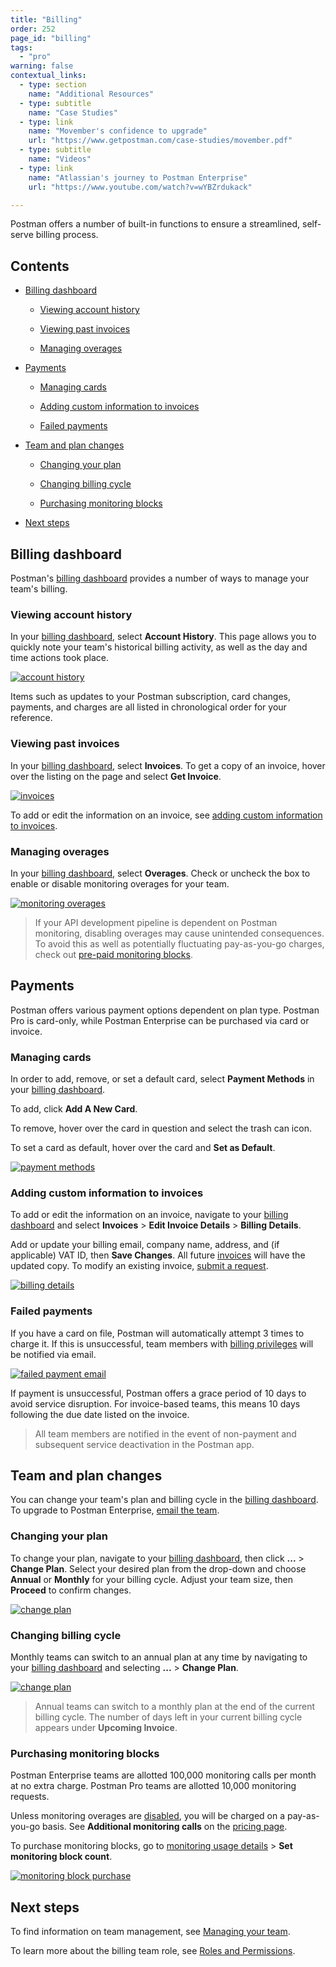```yaml
---
title: "Billing"
order: 252
page_id: "billing"
tags: 
  - "pro"
warning: false
contextual_links:
  - type: section
    name: "Additional Resources"
  - type: subtitle
    name: "Case Studies"
  - type: link
    name: "Movember's confidence to upgrade"
    url: "https://www.getpostman.com/case-studies/movember.pdf"
  - type: subtitle
    name: "Videos"
  - type: link
    name: "Atlassian's journey to Postman Enterprise"
    url: "https://www.youtube.com/watch?v=wYBZrdukack"

---
```


Postman offers a number of built-in functions to ensure a streamlined, self-serve billing process.

## Contents

* [Billing dashboard](#billing-dashboard)

    * [Viewing account history](#viewing-account-history)

    * [Viewing past invoices](#viewing-past-invoices)

    * [Managing overages](#managing-overages)

* [Payments](#payments)

    * [Managing cards](#managing-cards)

    * [Adding custom information to invoices](#adding-custom-information-to-invoices)

    * [Failed payments](#failed-payments)

* [Team and plan changes](#team-and-plan-changes)

    * [Changing your plan](#changing-your-plan)

    * [Changing billing cycle](#changing-billing-cycle)

    * [Purchasing monitoring blocks](#purchasing-monitoring-blocks)

* [Next steps](#next-steps)

## Billing dashboard

Postman's [billing dashboard](http://go.postman.co/billing) provides a number of ways to manage your team's billing.

### Viewing account history

In your [billing dashboard](http://go.postman.co/billing), select **Account History**. This page allows you to quickly note your team's historical billing activity, as well as the day and time actions took place.

[![account history](https://assets.postman.com/postman-docs/account-history.jpg)](https://assets.postman.com/postman-docs/account-history.jpg)

Items such as updates to your Postman subscription, card changes, payments, and charges are all listed in chronological order for your reference.  

### Viewing past invoices

In your [billing dashboard](http://go.postman.co/billing), select **Invoices**. To get a copy of an invoice, hover over the listing on the page and select **Get Invoice**.

[![invoices](https://assets.postman.com/postman-docs/invoices.jpg)](https://assets.postman.com/postman-docs/invoices.jpg)

To add or edit the information on an invoice, see [adding custom information to invoices](#adding-custom-information-to-invoices).

### Managing overages

In your [billing dashboard](http://go.postman.co/billing), select **Overages**. Check or uncheck the box to enable or disable monitoring overages for your team.

[![monitoring overages](https://assets.postman.com/postman-docs/monitoring-overages.jpg)](https://assets.postman.com/postman-docs/monitoring-overages.jpg)

> If your API development pipeline is dependent on Postman monitoring, disabling overages may cause unintended consequences. To avoid this as well as potentially fluctuating pay-as-you-go charges, check out [pre-paid monitoring blocks](/docs/postman/monitors/intro-monitors/#pricing).

## Payments

Postman offers various payment options dependent on plan type. Postman Pro is card-only, while Postman Enterprise can be purchased via card or invoice.

### Managing cards

In order to add, remove, or set a default card, select **Payment Methods** in your [billing dashboard](http://go.postman.co/billing).

To add, click **Add A New Card**.

To remove, hover over the card in question and select the trash can icon.

To set a card as default, hover over the card and **Set as Default**.

[![payment methods](https://assets.postman.com/postman-docs/payment-methods.jpg)](https://assets.postman.com/postman-docs/payment-methods.jpg)

### Adding custom information to invoices

To add or edit the information on an invoice, navigate to your [billing dashboard](http://go.postman.co/billing) and select **Invoices** > **Edit Invoice Details** > **Billing Details**.

Add or update your billing email, company name, address, and (if applicable) VAT ID, then **Save Changes**. All future [invoices](http://go.postman.co/billing/invoices) will have the updated copy. To modify an existing invoice, [submit a request](https://support.getpostman.com/hc/en-us).

[![billing details](https://assets.postman.com/postman-docs/billing-details.jpg)](https://assets.postman.com/postman-docs/billing-details.jpg)

### Failed payments

If you have a card on file, Postman will automatically attempt 3 times to charge it. If this is unsuccessful, team members with [billing privileges](/docs/administration/billing/) will be notified via email.

[![failed payment email](https://assets.postman.com/postman-docs/failed-payment-email.jpg)](https://assets.postman.com/postman-docs/failed-payment-email.jpg)

If payment is unsuccessful, Postman offers a grace period of 10 days to avoid service disruption. For invoice-based teams, this means 10 days following the due date listed on the invoice.

> All team members are notified in the event of non-payment and subsequent service deactivation in the Postman app.

## Team and plan changes

You can change your team's plan and billing cycle in the [billing dashboard](https://app.postman.co/billing/overview). To upgrade to Postman Enterprise, [email the team](mailto:thepostmanteam@postman.com).

### Changing your plan

To change your plan, navigate to your [billing dashboard](https://app.postman.co/billing/overview), then click **...** > **Change Plan**. Select your desired plan from the drop-down and choose **Annual** or **Monthly** for your billing cycle. Adjust your team size, then **Proceed** to confirm changes.

[![change plan](https://assets.postman.com/postman-docs/change-plan-new.jpg)](https://assets.postman.com/postman-docs/change-plan-new.jpg)

### Changing billing cycle

Monthly teams can switch to an annual plan at any time by navigating to your [billing dashboard](https://go.postman.co/billing/overview) and selecting **...** > **Change Plan**.

[![change plan](https://assets.postman.com/postman-docs/change-plan-new.jpg)](https://assets.postman.com/postman-docs/change-plan-new.jpg)

> Annual teams can switch to a monthly plan at the end of the current billing cycle. The number of days left in your current billing cycle appears under **Upcoming Invoice**.

### Purchasing monitoring blocks

Postman Enterprise teams are allotted 100,000 monitoring calls per month at no extra charge. Postman Pro teams are allotted 10,000 monitoring requests.

Unless monitoring overages are [disabled](/docs/postman-pro/managing-pro/billing#managing-overages), you will be charged on a pay-as-you-go basis. See **Additional monitoring calls** on the [pricing page](https://www.getpostman.com/pricing).

To purchase monitoring blocks, go to [monitoring usage details](http://go.postman.co/usage/monitors) > **Set monitoring block count**.

[![monitoring block purchase](https://assets.postman.com/postman-docs/monitoring-block-purchase.jpg)](https://assets.postman.com/postman-docs/monitoring-block-purchase.jpg)

## Next steps

To find information on team management, see [Managing your team](/docs/postman/collaboration/team-settings/).

To learn more about the billing team role, see [Roles and Permissions](/docs/postman/collaboration/roles-and-permissions/).
